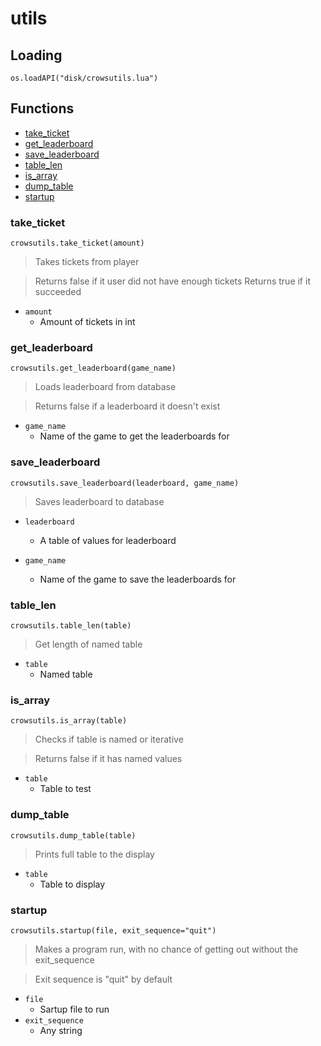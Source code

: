 # utils

## Loading

`os.loadAPI("disk/crowsutils.lua")`

## Functions

- [take_ticket](#take_ticket)
- [get_leaderboard](#get_leaderboard)
- [save_leaderboard](#save_leaderboard)
- [table_len](#table_len)
- [is_array](#is_array)
- [dump_table](#dump_table)
- [startup](#startup)

### take_ticket

`crowsutils.take_ticket(amount)`

> Takes tickets from player

> Returns false if it user did not have enough tickets
> Returns true if it succeeded

- `amount`
    - Amount of tickets in int

### get_leaderboard

`crowsutils.get_leaderboard(game_name)`

> Loads leaderboard from database

> Returns false if a leaderboard it doesn't exist

- `game_name`
    - Name of the game to get the leaderboards for

### save_leaderboard

`crowsutils.save_leaderboard(leaderboard, game_name)`

> Saves leaderboard to database

- `leaderboard`
    - A table of values for leaderboard

- `game_name`
    - Name of the game to save the leaderboards for

### table_len

`crowsutils.table_len(table)`

> Get length of named table

- `table`
    - Named table

### is_array

`crowsutils.is_array(table)`

> Checks if table is named or iterative

> Returns false if it has named values

- `table`
    - Table to test

### dump_table

`crowsutils.dump_table(table)`

> Prints full table to the display

- `table`
    - Table to display

### startup

`crowsutils.startup(file, exit_sequence="quit")`

> Makes a program run, with no chance of getting out without the exit_sequence

> Exit sequence is "quit" by default

- `file`
    - Sartup file to run
- `exit_sequence`
    - Any string